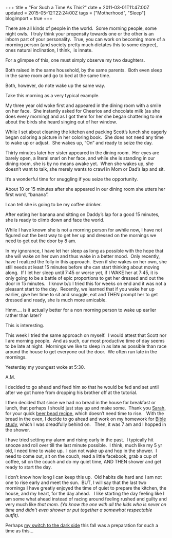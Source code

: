 +++
title = "For Such a Time As This?"
date = 2011-03-01T11:47:00Z
updated = 2015-05-12T22:24:00Z
tags = ["Motherhood", "Sleep"]
blogimport = true 
+++

There are all kinds of people in the world.&#160; Some morning people, some night owls.&#160; I truly think your propensity towards one or the other is an inborn part of your personality.&#160; True, you can work on becoming more of a morning person (and society pretty much dictates this to some degree), ones natural inclination, I think,&#160; is innate. 

For a glimpse of this, one must simply observe my two daughters. 

Both raised in the same household, by the same parents.&#160; Both even sleep in the same room and go to bed at the same time.

Both, however, do note wake up the same way.&#160; 

Take this morning as a very typical example.

My three year old woke first and appeared in the dining room with a smile on her face.&#160; She instantly asked for Cheerios and chocolate milk (as she does every morning) and as I got them for her she began chattering to me about the birds she heard singing out of her window.&#160; 

While I set about cleaning the kitchen and packing Scott’s lunch she eagerly began coloring a picture in her coloring book.&#160; She does not need any time to wake up or adjust.&#160; She wakes up, “On” and ready to seize the day. 

Thirty minutes later her sister appeared in the dining room.&#160; Her eyes are barely open, a literal snarl on her face, and while she is standing in our dining room, she is by no means awake yet.&#160; When she wakes up, she doesn’t want to talk, she merely wants to crawl in Mom or Dad’s lap and sit.&#160; 

It’s a wonderful time for snuggling if you seize the opportunity.

About 10 or 15 minutes after she appeared in our dining room she utters her first word, “banana”.&#160; 

I can tell she is going to be my coffee drinker.

After eating her banana and sitting on Daddy’s lap for a good 15 minutes, she is ready to climb down and face the world. 

While I have known she is not a morning person for awhile now, I have not figured out the best way to get her up and dressed on the mornings we need to get out the door by 8 am.&#160; 

In my ignorance, I have let her sleep as long as possible with the hope that she will wake on her own and thus wake in a better mood.&#160; Only recently, have I realized the folly in this approach.&#160; Even if she wakes on her own, she still needs at least 15 minutes before she can start thinking about moving along.&#160; If I let her sleep until 7:45 or worse yet, if I WAKE her at 7:45, it is only going to be a battle of epic proportions to get her dressed and out the door in 15 minutes.&#160;&#160; I know b/c I tried this for weeks on end and it was not a pleasant start to the day.&#160; Recently, we learned that if you wake her up earlier, give her time to sit and snuggle, eat and THEN prompt her to get dressed and ready, she is much more amicable.&#160; 

Hmm…. is it actually better for a non morning person to wake up earlier rather than later? 

This is interesting. 

This week I tried the same approach on myself.&#160; I would attest that Scott nor I are morning people.&#160; And as such, our most productive time of day seems to be late at night.&#160; Mornings we like to sleep in as late as possible than race around the house to get everyone out the door.&#160; We often run late in the mornings.&#160;&#160; 

Yesterday my youngest woke at 5:30. 

A.M.&#160; 

I decided to go ahead and feed him so that he would be fed and set until after we got home from dropping his brother off at the tutorial.&#160; 

I then decided that since we had no bread in the house for breakfast or lunch, that perhaps I should just stay up and make some.&#160; Thank you [Sarah,](http://grshortstop.blogspot.com/) for your quick [beer bead recipe](http://grshortstop.blogspot.com/2009/10/homemade-beer-bread.html), which doesn’t need time to rise.&#160;&#160; With the bread in the oven, I decide to go ahead and work on my homework for [Bible study](http://www.lifeway.com/lby/lby_about_study/0,2200,,00.html), which I was dreadfully behind on.&#160;&#160; Then, it was 7 am and I hopped in the shower.&#160; 

I have tried setting my alarm and rising early in the past.&#160; I typically hit snooze and roll over till the last minute possible.&#160; I think, much like my 5 yr old, I need time to wake up.&#160; I can not wake up and hop in the shower.&#160; I need to come out, sit on the couch, read a little facebook, grab a cup of coffee, sit on the couch and do my quiet time, AND THEN shower and get ready to start the day.&#160; 

I don’t know how long I can keep this up.&#160; Old habits die hard and I am not one to rise early and meet the sun.&#160; BUT, I will say that the last two mornings I have greatly enjoyed the time of quiet to prepare the kitchen, the house, and my heart, for the day ahead.&#160;&#160; I like starting the day feeling like I am some what ahead instead of racing around feeling rushed and guilty and very much like _that mom_. _(Ya know the one with all the kids who is never on time and didn’t even shower or put together a somewhat respectable outfit)._ 

Perhaps [my switch to the dark side](http://lifeatthecircus.com/2010/09/29/my-switch-to-the-dark-side/) this fall was a preparation for such a time as this…
